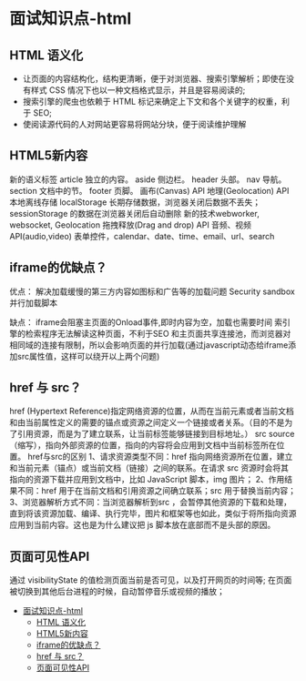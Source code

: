 # 面试知识点-html

## HTML 语义化

- 让页面的内容结构化，结构更清晰，便于对浏览器、搜索引擎解析；即使在没有样式 CSS 情况下也以一种文档格式显示，并且是容易阅读的;
- 搜索引擎的爬虫也依赖于 HTML 标记来确定上下文和各个关键字的权重，利于 SEO;
- 使阅读源代码的人对网站更容易将网站分块，便于阅读维护理解

## HTML5新内容

新的语义标签
  article 独立的内容。
  aside 侧边栏。
  header 头部。
  nav 导航。
  section 文档中的节。
  footer 页脚。
画布(Canvas) API
地理(Geolocation) API
本地离线存储 localStorage 长期存储数据，浏览器关闭后数据不丢失；
sessionStorage 的数据在浏览器关闭后自动删除
新的技术webworker, websocket, Geolocation
拖拽释放(Drag and drop) API
音频、视频API(audio,video)
表单控件，calendar、date、time、email、url、search

## iframe的优缺点？

优点：
解决加载缓慢的第三方内容如图标和广告等的加载问题
Security sandbox
并行加载脚本

缺点：
iframe会阻塞主页面的Onload事件,即时内容为空，加载也需要时间
索引擎的检索程序无法解读这种页面，不利于SEO
和主页面共享连接池，而浏览器对相同域的连接有限制，所以会影响页面的并行加载(通过javascript动态给iframe添加src属性值，这样可以绕开以上两个问题)

## href 与 src？

href (Hypertext Reference)指定网络资源的位置，从而在当前元素或者当前文档和由当前属性定义的需要的锚点或资源之间定义一个链接或者关系。（目的不是为了引用资源，而是为了建立联系，让当前标签能够链接到目标地址。）
src source（缩写），指向外部资源的位置，指向的内容将会应用到文档中当前标签所在位置。
href与src的区别
1、请求资源类型不同：href 指向网络资源所在位置，建立和当前元素（锚点）或当前文档（链接）之间的联系。在请求 src 资源时会将其指向的资源下载并应用到文档中，比如 JavaScript 脚本，img 图片；
2、作用结果不同：href 用于在当前文档和引用资源之间确立联系；src 用于替换当前内容；
3、浏览器解析方式不同：当浏览器解析到src ，会暂停其他资源的下载和处理，直到将该资源加载、编译、执行完毕，图片和框架等也如此，类似于将所指向资源应用到当前内容。这也是为什么建议把 js 脚本放在底部而不是头部的原因。

## 页面可见性API

通过 visibilityState 的值检测页面当前是否可见，以及打开网页的时间等;
在页面被切换到其他后台进程的时候，自动暂停音乐或视频的播放；

- [面试知识点-html](#面试知识点-html)
  - [HTML 语义化](#html-语义化)
  - [HTML5新内容](#html5新内容)
  - [iframe的优缺点？](#iframe的优缺点)
  - [href 与 src？](#href-与-src)
  - [页面可见性API](#页面可见性api)

